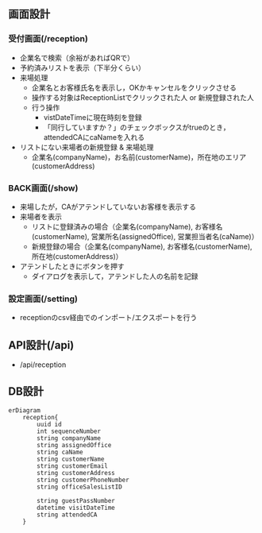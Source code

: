 ## 画面設計

### 受付画面(/reception)

- 企業名で検索（余裕があればQRで）
- 予約済みリストを表示（下半分くらい）
- 来場処理
    - 企業名とお客様氏名を表示し，OKかキャンセルをクリックさせる
    - 操作する対象はReceptionListでクリックされた人 or 新規登録された人
    - 行う操作
        - vistDateTimeに現在時刻を登録
        - 「同行していますか？」のチェックボックスがtrueのとき，attendedCAにcaNameを入れる
- リストにない来場者の新規登録 & 来場処理
    - 企業名(companyName)，お名前(customerName)，所在地のエリア(customerAddress)

### BACK画面(/show)

- 来場したが，CAがアテンドしていないお客様を表示する
- 来場者を表示
    - リストに登録済みの場合（企業名(companyName),  お客様名(customerName), 営業所名(assignedOffice), 営業担当者名(caName)）
    - 新規登録の場合（企業名(companyName),  お客様名(customerName), 所在地(customerAddress)）
- アテンドしたときにボタンを押す
    - ダイアログを表示して，アテンドした人の名前を記録

### 設定画面(/setting)

- receptionのcsv経由でのインポート/エクスポートを行う

## API設計(/api)

- /api/reception

## DB設計

```mermaid
erDiagram
    reception{
        uuid id
        int sequenceNumber
        string companyName
        string assignedOffice
        string caName
        string customerName
        string customerEmail
        string customerAddress
        string customerPhoneNumber
        string officeSalesListID

        string guestPassNumber
        datetime visitDateTime
        string attendedCA
    }
```